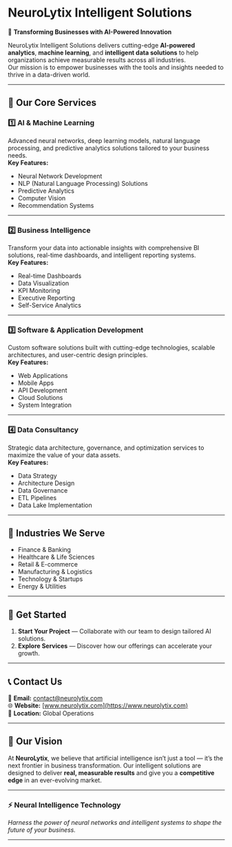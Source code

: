 # NeuroLytix Intelligent Solutions

🚀 **Transforming Businesses with AI-Powered Innovation**

NeuroLytix Intelligent Solutions delivers cutting-edge **AI-powered analytics**, **machine learning**, and **intelligent data solutions** to help organizations achieve measurable results across all industries.  
Our mission is to empower businesses with the tools and insights needed to thrive in a data-driven world.

---

## 🌟 Our Core Services

### 1️⃣ AI & Machine Learning
Advanced neural networks, deep learning models, natural language processing, and predictive analytics solutions tailored to your business needs.  
**Key Features:**
- Neural Network Development
- NLP (Natural Language Processing) Solutions
- Predictive Analytics
- Computer Vision
- Recommendation Systems

---

### 2️⃣ Business Intelligence
Transform your data into actionable insights with comprehensive BI solutions, real-time dashboards, and intelligent reporting systems.  
**Key Features:**
- Real-time Dashboards
- Data Visualization
- KPI Monitoring
- Executive Reporting
- Self-Service Analytics

---

### 3️⃣ Software & Application Development
Custom software solutions built with cutting-edge technologies, scalable architectures, and user-centric design principles.  
**Key Features:**
- Web Applications
- Mobile Apps
- API Development
- Cloud Solutions
- System Integration

---

### 4️⃣ Data Consultancy
Strategic data architecture, governance, and optimization services to maximize the value of your data assets.  
**Key Features:**
- Data Strategy
- Architecture Design
- Data Governance
- ETL Pipelines
- Data Lake Implementation

---

## 💼 Industries We Serve

- Finance & Banking  
- Healthcare & Life Sciences  
- Retail & E-commerce  
- Manufacturing & Logistics  
- Technology & Startups  
- Energy & Utilities  

---

## 🚀 Get Started

1. **Start Your Project** — Collaborate with our team to design tailored AI solutions.  
2. **Explore Services** — Discover how our offerings can accelerate your growth.

---

## 📞 Contact Us

📧 **Email:** contact@neurolytix.com  
🌐 **Website:** [www.neurolytix.com](https://www.neurolytix.com)  
📍 **Location:** Global Operations

---

## 🧠 Our Vision

At **NeuroLytix**, we believe that artificial intelligence isn’t just a tool — it’s the next frontier in business transformation. Our intelligent solutions are designed to deliver **real, measurable results** and give you a **competitive edge** in an ever-evolving market.

---

### ⚡ Neural Intelligence Technology
*Harness the power of neural networks and intelligent systems to shape the future of your business.*

---

